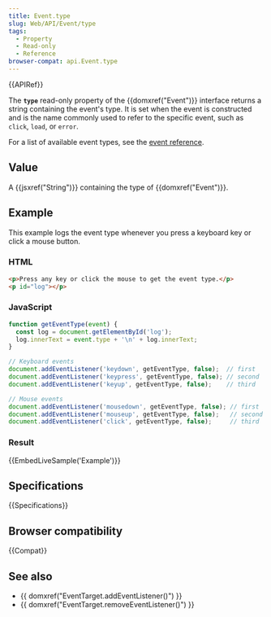 ```yaml
---
title: Event.type
slug: Web/API/Event/type
tags:
  - Property
  - Read-only
  - Reference
browser-compat: api.Event.type
---
```

{{APIRef}}

The **`type`** read-only property of the {{domxref("Event")}}
interface returns a string containing the event's type. It is set when the event is
constructed and is the name commonly used to refer to the specific event, such as
`click`, `load`, or `error`.

For a list of available event types, see the [event reference](/en-US/docs/Web/Events).

## Value

A {{jsxref("String")}} containing the type of {{domxref("Event")}}.

## Example

This example logs the event type whenever you press a keyboard key or click a mouse
button.

### HTML

```html
<p>Press any key or click the mouse to get the event type.</p>
<p id="log"></p>
```

### JavaScript

```js
function getEventType(event) {
  const log = document.getElementById('log');
  log.innerText = event.type + '\n' + log.innerText;
}

// Keyboard events
document.addEventListener('keydown', getEventType, false);  // first
document.addEventListener('keypress', getEventType, false); // second
document.addEventListener('keyup', getEventType, false);    // third

// Mouse events
document.addEventListener('mousedown', getEventType, false); // first
document.addEventListener('mouseup', getEventType, false);   // second
document.addEventListener('click', getEventType, false);     // third
```

### Result

{{EmbedLiveSample('Example')}}

## Specifications

{{Specifications}}

## Browser compatibility

{{Compat}}

## See also

- {{ domxref("EventTarget.addEventListener()") }}
- {{ domxref("EventTarget.removeEventListener()") }}
